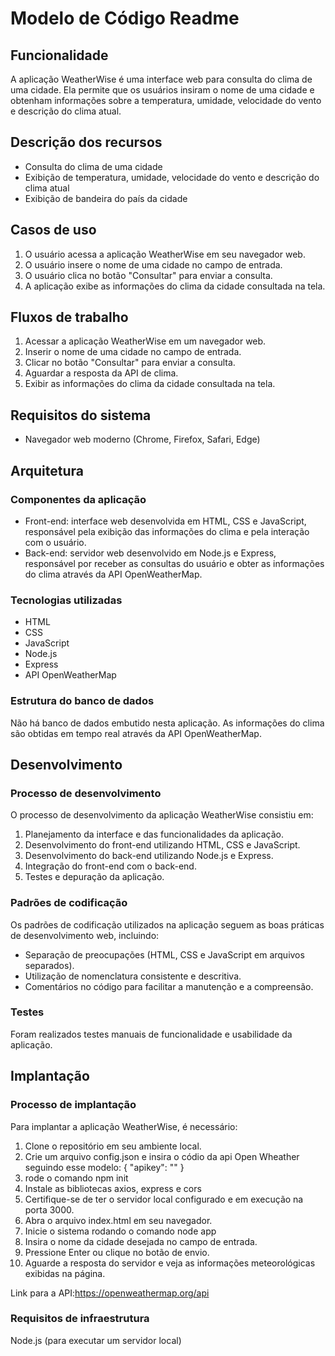 # Modelo de Código Readme

## Funcionalidade

A aplicação WeatherWise é uma interface web para consulta do clima de uma cidade. Ela permite que os usuários insiram o nome de uma cidade e obtenham informações sobre a temperatura, umidade, velocidade do vento e descrição do clima atual.

## Descrição dos recursos

- Consulta do clima de uma cidade
- Exibição de temperatura, umidade, velocidade do vento e descrição do clima atual
- Exibição de bandeira do país da cidade

## Casos de uso

1. O usuário acessa a aplicação WeatherWise em seu navegador web.
2. O usuário insere o nome de uma cidade no campo de entrada.
3. O usuário clica no botão "Consultar" para enviar a consulta.
4. A aplicação exibe as informações do clima da cidade consultada na tela.

## Fluxos de trabalho

1. Acessar a aplicação WeatherWise em um navegador web.
2. Inserir o nome de uma cidade no campo de entrada.
3. Clicar no botão "Consultar" para enviar a consulta.
4. Aguardar a resposta da API de clima.
5. Exibir as informações do clima da cidade consultada na tela.

## Requisitos do sistema

- Navegador web moderno (Chrome, Firefox, Safari, Edge)

## Arquitetura

### Componentes da aplicação

- Front-end: interface web desenvolvida em HTML, CSS e JavaScript, responsável pela exibição das informações do clima e pela interação com o usuário.
- Back-end: servidor web desenvolvido em Node.js e Express, responsável por receber as consultas do usuário e obter as informações do clima através da API OpenWeatherMap.

### Tecnologias utilizadas

- HTML
- CSS
- JavaScript
- Node.js
- Express
- API OpenWeatherMap

### Estrutura do banco de dados

Não há banco de dados embutido nesta aplicação. As informações do clima são obtidas em tempo real através da API OpenWeatherMap.

## Desenvolvimento

### Processo de desenvolvimento

O processo de desenvolvimento da aplicação WeatherWise consistiu em:

1. Planejamento da interface e das funcionalidades da aplicação.
2. Desenvolvimento do front-end utilizando HTML, CSS e JavaScript.
3. Desenvolvimento do back-end utilizando Node.js e Express.
4. Integração do front-end com o back-end.
5. Testes e depuração da aplicação.

### Padrões de codificação

Os padrões de codificação utilizados na aplicação seguem as boas práticas de desenvolvimento web, incluindo:

- Separação de preocupações (HTML, CSS e JavaScript em arquivos separados).
- Utilização de nomenclatura consistente e descritiva.
- Comentários no código para facilitar a manutenção e a compreensão.

### Testes

Foram realizados testes manuais de funcionalidade e usabilidade da aplicação.

## Implantação

### Processo de implantação

Para implantar a aplicação WeatherWise, é necessário:

1. Clone o repositório em seu ambiente local.
2. Crie um arquivo config.json e insira o códio da api Open Wheather seguindo esse modelo:
{
    "apikey": ""
}
3. rode o comando npm init
4. Instale as bibliotecas axios, express e cors
5. Certifique-se de ter o servidor local configurado e em execução na porta 3000.
6. Abra o arquivo index.html em seu navegador.
7. Inicie o sistema rodando o comando node app
8. Insira o nome da cidade desejada no campo de entrada.
9. Pressione Enter ou clique no botão de envio.
10. Aguarde a resposta do servidor e veja as informações meteorológicas exibidas na página.

Link para a API:https://openweathermap.org/api

### Requisitos de infraestrutura

Node.js (para executar um servidor local)
